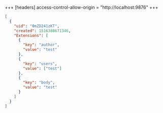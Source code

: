 +++
[headers]
access-control-allow-origin = "http://localhost:9876"
+++

```json
[
  {
    "uid": "0mZD241zKT",
    "created": 1516380671346,
    "Extensions": [
      {
        "key": "author",
        "value": "test"
      },
      {
        "key": "users",
        "value": ["test"]
      },
      {
        "key": "body",
        "value": "test"
      }
    ]
  }
]
```
